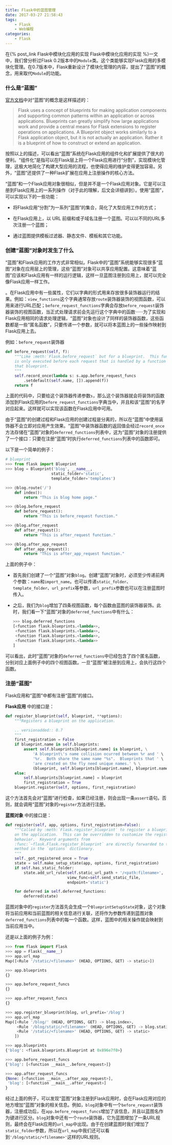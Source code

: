 ```yaml
---
title: Flask中的蓝图管理
date: 2017-03-27 21:58:43
tags:
    - Flask
    - Web编程
categories:
    - Flask
---
```



在{% post_link Flask中模块化应用的实现 Flask中模块化应用的实现 %}一文中，我们曾分析过Flask 0.2版本中的`Module`类。这个类能够实现Flask应用的多模块化管理。在0.7版本中，Flask重新设计了模块化管理的内容，提出了“蓝图”的概念，用来取代`Module`的功能。

<!-- more -->

### 什么是“蓝图”

[官方文档](http://flask.pocoo.org/docs/0.12/blueprints/)中对“蓝图”的概念是这样描述的：

>Flask uses a concept of blueprints for making application components and supporting common patterns within an application or across applications. Blueprints can greatly simplify how large applications work and provide a central means for Flask extensions to register operations on applications. A Blueprint object works similarly to a Flask application object, but it is not actually an application. Rather it is a blueprint of how to construct or extend an application.

按照以上的描述，可以看出“蓝图”系统在Flask应用的组件化和扩展提供了很大的便利。“组件化”是指可以在Flask层上将一个Flask应用进行“分割”，实现模块化管理，这极大地简化了构建大型应用的流程，也使得应用的维护变得更加容易。另外，“蓝图”还提供了一种Flask扩展在应用上注册操作的核心方法。

“蓝图”和一个Flask应用对象很相似，但是并不是一个Flask应用对象。它是可以注册到Flask应用上的一系列操作（对于此的理解，后文会详细讲到）。使用“蓝图”，可以实现以下的一些功能：

- 将Flask应用“分割”为一系列“蓝图”的集合，简化了大型应用工作的方式；

- 在Flask应用上，以 URL 前缀和或子域名注册一个蓝图。可以以不同的URL多次注册一个蓝图；

- 通过蓝图提供模板过滤器、静态文件、模板和其它功能。

### 创建“蓝图”对象时发生了什么

“蓝图”和Flask应用的工作方式非常相似。Flask中的“蓝图”系统能够实现很多“蓝图”对象在应用层上的管理，这些“蓝图”对象可以共享应用配置。这意味着“蓝图”应该和Flask应用有一样的运行逻辑，这样一旦蓝图注册到应用上，就可以完全像Flask应用一样工作。

。在Flask应用中有一些属性，它们以字典的形式用来存放很多装饰器运行的结果。例如：`view_functions`这个字典通常存放`route`装饰器装饰的视图函数，可以用来进行URL匹配；`before_request_functions`字典会存放`before_request`装饰器装饰的视图函数，当正式处理请求前会先运行这个字典中的函数······为了实现和Flask应用相同的请求处理逻辑，“蓝图”对象也设计了同样的装饰器函数，这些函数都是一些“匿名函数”，只要传递一个参数，就可以将本蓝图上的一些操作映射到Flask应用上去。

例如：`before_request`装饰器

```Python
def before_request(self, f):
    """Like :meth:`Flask.before_request` but for a blueprint.  This function
    is only executed before each request that is handled by a function of
    that blueprint.
    """
    self.record_once(lambda s: s.app.before_request_funcs
        .setdefault(self.name, []).append(f))
    return f
```

上面的代码中，只要给这个装饰器传递参数`s`，那么这个装饰器就会将装饰的函数添加到Flask应用的`before_request_functions`字典当中，并且和该“蓝图”的名字对应起来。这样就可以实现该函数在Flask应用中可用。

由于“蓝图”的创建过程和Flask应用的创建过程是分离的，所以在“蓝图”中使用装饰器不会立即对应用产生效果。“蓝图”中装饰器函数的返回值会经过`record_once`方法存储在“蓝图”对象的`deferred_functions`列表中，这为“蓝图”对象的注册提供了一个接口：只要在注册“蓝图”时执行`deferred_functions`列表中的函数即可。

以下是一个简单的例子：

```Python
# blueprint
>>> from flask import Blueprint
>>> blog = Blueprint('blog', __name__,
                    static_folder='static',
                    template_folder='templates')

>>> @blog.route('/')
    def index():
        return "This is blog home page."

>>> @blog.before_request
    def before_request():
        return "This is before_request function."

>>> @blog.after_request
    def after_request():
        return "This is after_request function."

>>> @blog.after_app_request
    def after_app_request():
        return "This is after_app_request function."
```

上面的例子中：

- 首先我们创建了一个“蓝图”对象`blog`。创建“蓝图”对象时，必须至少传递前两个参数：`name`和`import_name`。也可以传递`static_folder`、`template_folder`、`url_prefix`等参数，`url_prefix`参数也可以在注册蓝图时传入。

- 之后，我们为`blog`增加了四条视图函数，每个函数由蓝图的装饰器装饰。此时，我们看一下“蓝图”对象的`deferred_functions`中有什么：

    ```Python
    >>> blog.deferred_functions
    [<function flask.blueprints.<lambda>>,
     <function flask.blueprints.<lambda>>,
     <function flask.blueprints.<lambda>>,
     <function flask.blueprints.<lambda>>
    ]
    ```
可以看出，此时“蓝图”对象的`deferred_functions`中已经包含了四个匿名函数，分别对应上面例子中的四个视图函数。一旦“蓝图”被注册到应用上，会执行这四个函数。

### 注册“蓝图”

Flask应用和“蓝图”中都有注册“蓝图”的接口。

**Flask应用** 中的接口是：

```Python
def register_blueprint(self, blueprint, **options):
    """Registers a blueprint on the application.

    .. versionadded:: 0.7
    """
    first_registration = False
    if blueprint.name in self.blueprints:
        assert self.blueprints[blueprint.name] is blueprint, \
            'A blueprint\'s name collision ocurred between %r and ' \
            '%r.  Both share the same name "%s".  Blueprints that ' \
            'are created on the fly need unique names.' % \
            (blueprint, self.blueprints[blueprint.name], blueprint.name)
    else:
        self.blueprints[blueprint.name] = blueprint
        first_registration = True
    blueprint.register(self, options, first_registration)
```

这个方法首先会对“蓝图”进行检查，如果已经注册，则会出现一条`assert`语句。否则，就会调用“蓝图”对象的`register`方法进行注册。

**蓝图对象** 中的接口是：

```Python
def register(self, app, options, first_registration=False):
    """Called by :meth:`Flask.register_blueprint` to register a blueprint
    on the application.  This can be overridden to customize the register
    behavior.  Keyword arguments from
    :func:`~flask.Flask.register_blueprint` are directly forwarded to this
    method in the `options` dictionary.
    """
    self._got_registered_once = True
    state = self.make_setup_state(app, options, first_registration)
    if self.has_static_folder:
        state.add_url_rule(self.static_url_path + '/<path:filename>',
                           view_func=self.send_static_file,
                           endpoint='static')

    for deferred in self.deferred_functions:
        deferred(state)
```

蓝图对象中的`register`方法首先会生成一个`BlueprintSetupState`对象，这个对象将当前应用和当前蓝图的相关信息进行关联，还将作为参数传递到蓝图对象`deferred_functions`列表中的每一个函数。这样，蓝图中的相关操作就会映射到当前应用当中。

还是以上面的例子为例：

```Python
>>> from flask import Flask
>>> app = Flask(__name__)
>>> app.url_map
Map([<Rule '/static/<filename>' (HEAD, OPTIONS, GET) -> static>])

>>> app.blueprints
{}

>>> app.before_request_funcs
{}

>>> app.after_request_funcs
{}

>>> app.register_blueprint(blog, url_prefix='/blog')
>>> app.url_map
Map([<Rule '/blog/' (HEAD, OPTIONS, GET) -> blog.index>,
     <Rule '/blog/static/<filename>' (HEAD, OPTIONS, GET) -> blog.static>,
     <Rule '/static/<filename>' (HEAD, OPTIONS, GET) -> static>
    ])

>>> app.blueprints
{'blog': <flask.blueprints.Blueprint at 0x896e7f0>}

>>> app.before_request_funcs
{'blog': [<function __main__.before_request>]}

>>> app.after_request_funcs
{None: [<function __main__.after_app_request>],
 'blog': [<function __main__.after_request>]
}
```

经过上面的例子，可以发现“蓝图”对象注册到Flask应用时，会在Flask应用对应的地方增加“蓝图”对象的相关信息。例如，`blog`对象中有一个`before_request`装饰器，注册成功后，在`app.before_request_funcs`增加了该信息，并且以蓝图名作为键进行区分。`blog`对象中还有一个`route`装饰器，它为蓝图增加了一条URL规则，最终会在Flask应用的`url_map`中出现。由于在创建蓝图时我们增加了`static_folder`参数，所以在`url_map`中我们还可以看到`'/blog/static/<filename>'`这样的URL规则。
